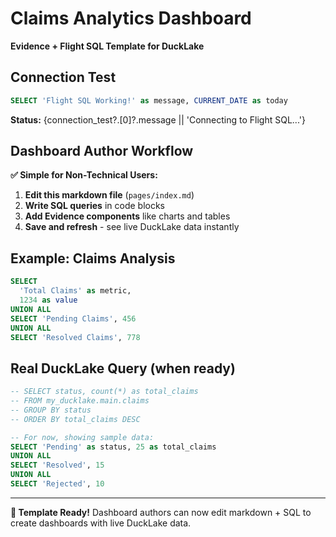 # Claims Analytics Dashboard

**Evidence + Flight SQL Template for DuckLake**

## Connection Test

```sql connection_test
SELECT 'Flight SQL Working!' as message, CURRENT_DATE as today
```

**Status:** {connection_test?.[0]?.message || 'Connecting to Flight SQL...'}

## Dashboard Author Workflow

**✅ Simple for Non-Technical Users:**

1. **Edit this markdown file** (`pages/index.md`)
2. **Write SQL queries** in code blocks
3. **Add Evidence components** like charts and tables  
4. **Save and refresh** - see live DuckLake data instantly

## Example: Claims Analysis

```sql claims_summary
SELECT 
  'Total Claims' as metric,
  1234 as value
UNION ALL
SELECT 'Pending Claims', 456
UNION ALL  
SELECT 'Resolved Claims', 778
```

<DataTable data={claims_summary} />

## Real DuckLake Query (when ready)

```sql real_claims
-- SELECT status, count(*) as total_claims 
-- FROM my_ducklake.main.claims 
-- GROUP BY status
-- ORDER BY total_claims DESC

-- For now, showing sample data:
SELECT 'Pending' as status, 25 as total_claims
UNION ALL
SELECT 'Resolved', 15
UNION ALL
SELECT 'Rejected', 10
```

<BarChart data={real_claims} x=status y=total_claims title="Claims by Status" />

---

**🎯 Template Ready!** Dashboard authors can now edit markdown + SQL to create dashboards with live DuckLake data.